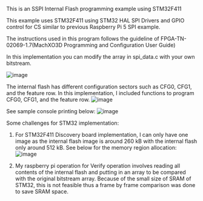 This is an SSPI Internal Flash programming example using STM32F411

This example uses STM32F411 using STM32 HAL SPI Drivers and GPIO control for CS similar to previous Raspberry Pi 5 SPI example.

The instructions used in this program follows the guideline of FPGA-TN-02069-1.7(MachXO3D Programming and Configuration User Guide)

In this implementation you can modify the array in spi_data.c with your own bitstream.

![image](https://github.com/user-attachments/assets/513da793-7d51-4f61-b058-81fd711c09fa)

The internal flash has different configuration sectors such as CFG0, CFG1, and the feature row. In this implementation, I included functions to program CFG0, CFG1, and the feature row.
![image](https://github.com/user-attachments/assets/f4312b2e-80e2-4edf-9346-e2f216fee9d2)

See sample console printing below:
![image](https://github.com/user-attachments/assets/dc502ad6-be00-4f2c-86f4-9f67c3673d6e)

Some challenges for STM32 implementation:
1. For STM32F411 Discovery board implementation, I can only have one image as the internal flash image is around 260 kB with the internal flash only around 512 kB. See below for the memory region allocation:
 ![image](https://github.com/user-attachments/assets/55e7d559-24bb-4c6d-ae8b-6539bf7576d3)

2. My raspberry pi operation for Verify operation involves reading all contents of the internal flash and putting in an array to be compared with the original bitstream array. Because of the small size of SRAM of STM32, this is not feasible thus a frame by frame comparison was done to save SRAM space. 




